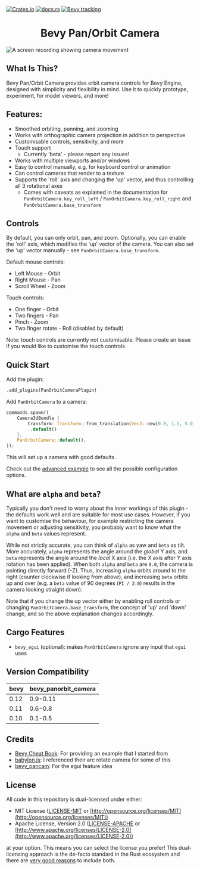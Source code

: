 [![Crates.io](https://img.shields.io/crates/v/bevy_panorbit_camera)](https://crates.io/crates/bevy_panorbit_camera)
[![docs.rs](https://docs.rs/bevy_panorbit_camera/badge.svg)](https://docs.rs/bevy_panorbit_camera)
[![Bevy tracking](https://img.shields.io/badge/Bevy%20tracking-released%20version-lightblue)](https://github.com/bevyengine/bevy/blob/main/docs/plugins_guidelines.md#main-branch-tracking)

<div align="center">
  <h1>Bevy Pan/Orbit Camera</h1>
</div>

![A screen recording showing camera movement](https://user-images.githubusercontent.com/7709415/230715348-eb19d9a8-4826-4a73-a039-02cacdcb3dc9.gif "Demo of bevy_panorbit_camera")

## What Is This?

Bevy Pan/Orbit Camera provides orbit camera controls for Bevy Engine, designed with simplicity and flexibility in mind.
Use it to quickly prototype, experiment, for model viewers, and more!

## Features:

- Smoothed orbiting, panning, and zooming
- Works with orthographic camera projection in addition to perspective
- Customisable controls, sensitivity, and more
- Touch support
    - Currently 'beta' - please report any issues!
- Works with multiple viewports and/or windows
- Easy to control manually, e.g. for keyboard control or animation
- Can control cameras that render to a texture
- Supports the 'roll' axis and changing the 'up' vector, and thus controlling all 3 rotational axes
    - Comes with caveats as explained in the documentation for `PanOrbitCamera.key_roll_left` /
      `PanOrbitCamera.key_roll_right` and `PanOrbitCamera.base_transform`

## Controls

By default, you can only orbit, pan, and zoom. Optionally, you can enable the 'roll' axis, which modifies the 'up'
vector of the camera. You can also set the 'up' vector manually - see `PanOrbitCamera.base_transform`.

Default mouse controls:

- Left Mouse - Orbit
- Right Mouse - Pan
- Scroll Wheel - Zoom

Touch controls:

- One finger - Orbit
- Two fingers - Pan
- Pinch - Zoom
- Two finger rotate - Roll (disabled by default)

Note: touch controls are currently not customisable. Please create an issue if you would like to customise the touch
controls.

## Quick Start

Add the plugin:

```rust ignore
.add_plugins(PanOrbitCameraPlugin)
```

Add `PanOrbitCamera` to a camera:

```rust ignore
commands.spawn((
    Camera3dBundle {
        transform: Transform::from_translation(Vec3::new(0.0, 1.5, 5.0)),
        ..default()
    },
    PanOrbitCamera::default(),
));
```

This will set up a camera with good defaults.

Check out the [advanced example](https://github.com/Plonq/bevy_panorbit_camera/tree/master/examples/advanced.rs) to see
all the possible configuration options.

## What are `alpha` and `beta`?

Typically you don't need to worry about the inner workings of this plugin - the defaults work well and are suitable for
most use cases. However, if you want to customise the behaviour, for example restricting the camera movement or
adjusting sensitivity, you probably want to know what the `alpha` and `beta` values represent.

While not strictly accurate, you can think of `alpha` as yaw and `beta` as tilt. More accurately, `alpha` represents the
angle around the _global_ Y axis, and `beta` represents the angle around the _local_ X axis (i.e. the X axis after Y
axis rotation has been applied). When both `alpha` and `beta` are `0.0`, the camera is pointing directly forward (-Z).
Thus, increasing `alpha` orbits around to the right (counter clockwise if looking from above), and increasing `beta`
orbits up and over (e.g. a `beta` value of 90 degrees (`PI / 2.0`) results in the camera looking straight down).

Note that if you change the up vector either by enabling roll controls or changing `PanOrbitCamera.base_transform`,
the concept of 'up' and 'down' change, and so the above explanation changes accordingly.

## Cargo Features

- `bevy_egui` (optional): makes `PanOrbitCamera` ignore any input that `egui` uses

## Version Compatibility

| bevy | bevy_panorbit_camera |
|------|----------------------|
| 0.12 | 0.9-0.11             |
| 0.11 | 0.6-0.8              |
| 0.10 | 0.1-0.5              |

## Credits

- [Bevy Cheat Book](https://bevy-cheatbook.github.io): For providing an example that I started from
- [babylon.js](https://www.babylonjs.com): I referenced their arc rotate camera for some of this
- [bevy_pancam](https://github.com/johanhelsing/bevy_pancam): For the egui feature idea

## License

All code in this repository is dual-licensed under either:

* MIT License ([LICENSE-MIT](LICENSE-MIT) or [http://opensource.org/licenses/MIT](http://opensource.org/licenses/MIT))
* Apache License, Version 2.0 ([LICENSE-APACHE](LICENSE-APACHE)
  or [http://www.apache.org/licenses/LICENSE-2.0](http://www.apache.org/licenses/LICENSE-2.0))

at your option.
This means you can select the license you prefer!
This dual-licensing approach is the de-facto standard in the Rust ecosystem and there
are [very good reasons](https://github.com/bevyengine/bevy/issues/2373) to include both.

